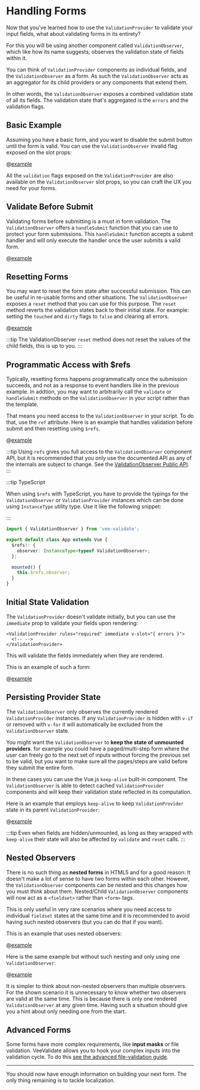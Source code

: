 # Handling Forms

Now that you've learned how to use the `ValidationProvider` to validate your input fields, what about validating forms in its entirety?

For this you will be using another component called `ValidationObserver`, which like how its name suggests, observes the validation state of fields within it.

You can think of `ValidationProvider` components as individual fields, and the `ValidationObserver` as a form. As such the `ValidationObserver` acts as an aggregator for its child providers or any components that extend them.

In other words, the `ValidationObserver` exposes a combined validation state of all its fields. The validation state that's aggregated is the `errors` and the validation flags.

## Basic Example

Assuming you have a basic form, and you want to disable the submit button until the form is valid. You can use the `ValidationObserver` invalid flag exposed on the slot props:

@[example](basic-form)

All the `validation` flags exposed on the `ValidationProvider` are also available on the `ValidationObserver` slot props, so you can craft the UX you need for your forms.

## Validate Before Submit

Validating forms before submitting is a must in form validation.
The `ValidationObserver` offers a `handleSubmit` function that you can use to protect your form submissions. This `handleSubmit` function accepts a submit handler and will only execute the handler once the user submits a valid form.

@[example](validate-before-submit)

## Resetting Forms

You may want to reset the form state after successful submission. This can be useful in re-usable forms and other situations. The `ValidationObserver` exposes a `reset` method that you can use for this purpose. The `reset` method reverts the validation states back to their initial state.
For example: setting the `touched` and `dirty` flags to `false` and clearing all errors.

@[example](form-reset)

:::tip
The ValidationObserver `reset` method does not reset the values of the child fields, this is up to you.
:::

## Programmatic Access with \$refs

Typically, resetting forms happens programmatically once the submission succeeds, and not as a response to event handlers like in the previous example. In addtion, you may want to arbitrarily call the `validate` or `handleSubmit` methods on the `ValidationObserver` in your script rather than the template.

That means you need access to the `ValidationObserver` in your script. To do that, use the `ref` attribute.
Here is an example that handles validation before submit and then resetting using `$refs`.

@[example](form-refs)

:::tip
Using `refs` gives you full access to the `ValidationObserver` component API, but it is recommended that you only use the documented API as any of the internals are subject to change.
See the [ValidationObserver Public API](../api/validation-observer.md).
:::

:::tip TypeScript

When using `$refs` with TypeScript, you have to provide the typings for the `ValidationObserver` or `ValidationProvider` instances which can be done using `InstanceType` utility type. Use it like the following snippet:

:::

```ts
import { ValidationObserver } from 'vee-validate';

export default class App extends Vue {
  $refs!: {
    observer: InstanceType<typeof ValidationObserver>;
  };

  mounted() {
    this.$refs.observer;
  }
}
```

## Initial State Validation

The `ValidationProvider` doesn't validate initially, but you can use the `immediate` prop to validate your fields upon rendering:

```vue{3}
<ValidationProvider rules="required" immediate v-slot="{ errors }">
  <!-- -->
</ValidationProvider>
```

This will validate the fields immediately when they are rendered.

This is an example of such a form:

@[example](immediate-form)

## Persisting Provider State

The `ValidationObserver` only observes the currently rendered `ValidationProvider` instances. If any `ValidationProvider` is hidden with `v-if` or removed with `v-for` it will automatically be excluded from the `ValidationObserver` state.

You might want the `ValidationObserver` to **keep the state of unmounted providers**. for example you could have a paged/multi-step form where the user can freely go to the next set of inputs without forcing the previous set to be valid, but you want to make sure all the pages/steps are valid before they submit the entire form.

In these cases you can use the Vue.js `keep-alive` built-in component. The `ValidationObserver` is able to detect cached `ValidationProvider` components and will keep their validation state reflected in its computation.

Here is an example that employs `keep-alive` to keep `ValidationProvider` state in its parent `ValidationProvider`:

@[example](persist-provider)

:::tip
Even when fields are hidden/unmounted, as long as they wrapped with `keep-alive` their state will also be affected by `validate` and `reset` calls.
:::

## Nested Observers

There is no such thing as **nested forms** in HTML5 and for a good reason: It doesn't make a lot of sense to have two forms within each other. However, the `ValidationObserver` components can be nested and this changes how you must think about them.
Nested/Child `ValidationObserver` components will now act as a `<fieldset>` rather than `<form>` tags.

This is only useful in very rare scenarios where you need access to individual `fieldset` states at the same time and it is recommended to avoid having such nested observers (but you can do that if you want).

This is an example that uses nested observers:

@[example](nested-observers)

Here is the same example but without such nesting and only using one `ValidationObserver`:

@[example](no-nested-observers)

It is simpler to think about non-nested observers than multiple observers. For the shown scenario it is unnecessary to know whether two observers are valid at the same time. This is because there is only one rendered `ValidationObserver` at any given time. Having such a situation should give you a hint about only needing one from the start.

## Advanced Forms

Some forms have more complex requirements, like **input masks** or file validation. VeeValidate allows you to hook your complex inputs into the validation cycle.
To do this [see the advanced file-validation guide](../advanced/model-less-validation.md).

---

You should now have enough information on building your next form. The only thing remaining is to tackle localization.
